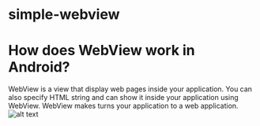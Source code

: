# simple-webview
# How does WebView work in Android?
WebView is a view that display web pages inside your application. You can also specify HTML string and can show it inside your application using WebView. WebView makes turns your application to a web application.
![alt text](https://github.com/iamRanjitgoud/simple-webview/blob/main/screen.gif)
